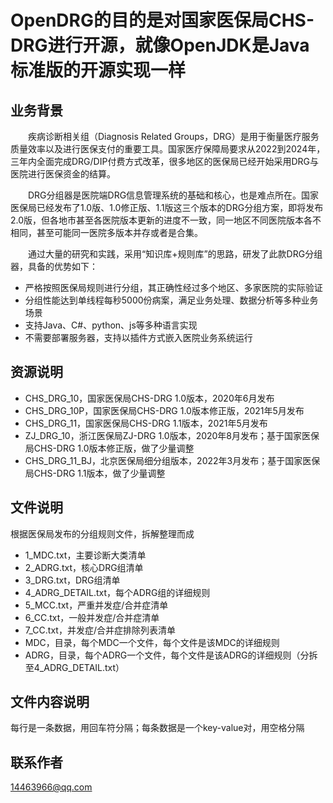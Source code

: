 # OpenDRG的目的是对国家医保局CHS-DRG进行开源，就像OpenJDK是Java标准版的开源实现一样


## 业务背景

&emsp;&emsp;疾病诊断相关组（Diagnosis Related Groups，DRG）是用于衡量医疗服务质量效率以及进行医保支付的重要工具。国家医疗保障局要求从2022到2024年，三年内全面完成DRG/DIP付费方式改革，很多地区的医保局已经开始采用DRG与医院进行医保资金的结算。

&emsp;&emsp;DRG分组器是医院端DRG信息管理系统的基础和核心，也是难点所在。国家医保局已经发布了1.0版、1.0修正版、1.1版这三个版本的DRG分组方案，即将发布2.0版，但各地市甚至各医院版本更新的进度不一致，同一地区不同医院版本各不相同，甚至可能同一医院多版本并存或者是合集。

&emsp;&emsp;通过大量的研究和实践，采用“知识库+规则库”的思路，研发了此款DRG分组器，具备的优势如下：
* 严格按照医保局规则进行分组，其正确性经过多个地区、多家医院的实际验证
* 分组性能达到单线程每秒5000份病案，满足业务处理、数据分析等多种业务场景
* 支持Java、C#、python、js等多种语言实现
* 不需要部署服务器，支持以插件方式嵌入医院业务系统运行

## 资源说明
* CHS_DRG_10，国家医保局CHS-DRG 1.0版本，2020年6月发布
* CHS_DRG_10P，国家医保局CHS-DRG 1.0版本修正版，2021年5月发布
* CHS_DRG_11，国家医保局CHS-DRG 1.1版本，2021年5月发布
* ZJ_DRG_10，浙江医保局ZJ-DRG 1.0版本，2020年8月发布；基于国家医保局CHS-DRG 1.0版本修正版，做了少量调整
* CHS_DRG_11_BJ，北京医保局细分组版本，2022年3月发布；基于国家医保局CHS-DRG 1.1版本，做了少量调整

## 文件说明
根据医保局发布的分组规则文件，拆解整理而成
* 1_MDC.txt，主要诊断大类清单
* 2_ADRG.txt，核心DRG组清单
* 3_DRG.txt，DRG组清单
* 4_ADRG_DETAIL.txt，每个ADRG组的详细规则
* 5_MCC.txt，严重并发症/合并症清单
* 6_CC.txt，一般并发症/合并症清单
* 7_CC.txt，并发症/合并症排除列表清单
* MDC，目录，每个MDC一个文件，每个文件是该MDC的详细规则
* ADRG，目录，每个ADRG一个文件，每个文件是该ADRG的详细规则（分拆至4_ADRG_DETAIL.txt）

## 文件内容说明
每行是一条数据，用回车符分隔；每条数据是一个key-value对，用空格分隔

## 联系作者
14463966@qq.com